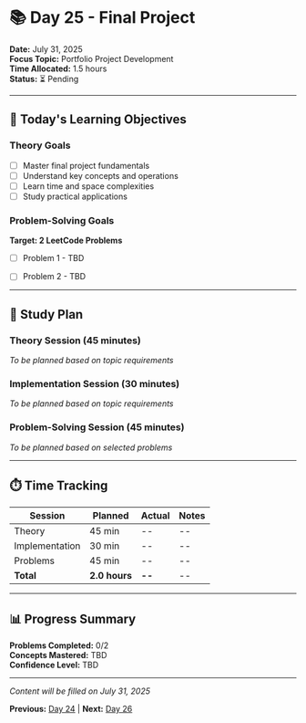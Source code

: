 # 📚 Day 25 - Final Project

**Date:** July 31, 2025  
**Focus Topic:** Portfolio Project Development  
**Time Allocated:** 1.5 hours  
**Status:** ⏳ Pending

---

## 🎯 Today's Learning Objectives

### Theory Goals
- [ ] Master final project fundamentals
- [ ] Understand key concepts and operations
- [ ] Learn time and space complexities
- [ ] Study practical applications

### Problem-Solving Goals
**Target: 2 LeetCode Problems**
- [ ] Problem 1 - TBD
- [ ] Problem 2 - TBD



---

## 📖 Study Plan

### Theory Session (45 minutes)
*To be planned based on topic requirements*

### Implementation Session (30 minutes)  
*To be planned based on topic requirements*

### Problem-Solving Session (45 minutes)
*To be planned based on selected problems*

---

## ⏱️ Time Tracking

| Session | Planned | Actual | Notes |
|---------|---------|--------|-------|
| Theory | 45 min | -- | -- |
| Implementation | 30 min | -- | -- |
| Problems | 45 min | -- | -- |
| **Total** | **2.0 hours** | **--** | -- |

---

## 📊 Progress Summary

**Problems Completed:** 0/2  
**Concepts Mastered:** TBD  
**Confidence Level:** TBD

---

*Content will be filled on July 31, 2025*

**Previous:** [Day 24](day-24-*.md) | **Next:** [Day 26](day-26-*.md)

